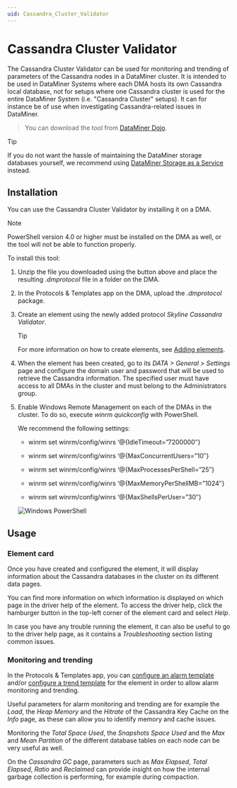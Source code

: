 ```yaml
---
uid: Cassandra_Cluster_Validator
---
```


# Cassandra Cluster Validator

The Cassandra Cluster Validator can be used for monitoring and trending of parameters of the Cassandra nodes in a DataMiner cluster. It is intended to be used in DataMiner Systems where each DMA hosts its own Cassandra local database, not for setups where one Cassandra cluster is used for the entire DataMiner System (i.e. "Cassandra Cluster" setups). It can for instance be of use when investigating Cassandra-related issues in DataMiner.

> You can download the tool from [DataMiner Dojo](https://community.dataminer.services/download/cassandraclustervalidator/).

> [!TIP]
> If you do not want the hassle of maintaining the DataMiner storage databases yourself, we recommend using [DataMiner Storage as a Service](xref:STaaS) instead.

## Installation

You can use the Cassandra Cluster Validator by installing it on a DMA.

> [!NOTE]
> PowerShell version 4.0 or higher must be installed on the DMA as well, or the tool will not be able to function properly.

To install this tool:

1. Unzip the file you downloaded using the button above and place the resulting *.dmprotocol* file in a folder on the DMA.

1. In the Protocols & Templates app on the DMA, upload the *.dmprotocol* package.

1. Create an element using the newly added protocol *Skyline Cassandra Validator*.

   > [!TIP]
   > For more information on how to create elements, see [Adding elements](xref:Adding_elements).

1. When the element has been created, go to its *DATA > General > Settings* page and configure the domain user and password that will be used to retrieve the Cassandra information. The specified user must have access to all DMAs in the cluster and must belong to the Administrators group.

1. Enable Windows Remote Management on each of the DMAs in the cluster. To do so, execute *winrm quickconfig* with PowerShell.

   We recommend the following settings:

   - winrm set winrm/config/winrs ‘@{IdleTimeout=”7200000″}

   - winrm set winrm/config/winrs ‘@{MaxConcurrentUsers=”10″}

   - winrm set winrm/config/winrs ‘@{MaxProcessesPerShell=”25″}

   - winrm set winrm/config/winrs ‘@{MaxMemoryPerShellMB=”1024″}

   - winrm set winrm/config/winrs ‘@{MaxShellsPerUser=”30″}

   ![Windows PowerShell](~/user-guide/images/Windows_PowerShell.png)

## Usage

### Element card

Once you have created and configured the element, it will display information about the Cassandra databases in the cluster on its different data pages.

You can find more information on which information is displayed on which page in the driver help of the element. To access the driver help, click the hamburger button in the top-left corner of the element card and select *Help*.

In case you have any trouble running the element, it can also be useful to go to the driver help page, as it contains a *Troubleshooting* section listing common issues.

### Monitoring and trending

In the Protocols & Templates app, you can [configure an alarm template](xref:Configuring_normal_alarm_thresholds) and/or [configure a trend template](xref:Configuring_trend_templates) for the element in order to allow alarm monitoring and trending.

Useful parameters for alarm monitoring and trending are for example the *Load*, the *Heap Memory* and the *Hitrate* of the Cassandra Key Cache on the *Info* page, as these can allow you to identify memory and cache issues.

Monitoring the *Total Space Used*, the *Snapshots Space Used* and the *Max* and *Mean Partition* of the different database tables on each node can be very useful as well.

On the *Cassandra GC* page, parameters such as *Max Elapsed*, *Total Elapsed*, *Ratio* and *Reclaimed* can provide insight on how the internal garbage collection is performing, for example during compaction.
